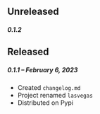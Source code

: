 ## Unreleased

##### 0.1.2

## Released

##### 0.1.1 – February 6, 2023

- Created `changelog.md`
- Project renamed `lasvegas`
- Distributed on Pypi
